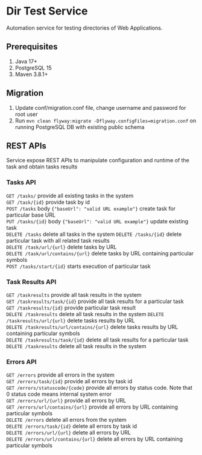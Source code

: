 # Dir Test Service

Automation service for testing directories of Web Applications.

## Prerequisites
1. Java 17+
2. PostgreSQL 15
3. Maven 3.8.1+

## Migration
1. Update conf/migration.conf file, change username and password for root user
2. Run ```mvn clean flyway:migrate -Dflyway.configFiles=migration.conf``` on running PostgreSQL DB with existing public schema

## REST APIs
Service expose REST APIs to manipulate configuration and runtime of the task and obtain tasks results

### Tasks API
```GET /tasks/``` provide all existing tasks in the system  
```GET /task/{id}``` provide task by id  
```POST /tasks``` body ```{"baseUrl": "valid URL example"}``` create task for particular base URL  
```PUT /tasks/{id}``` body ```{"baseUrl": "valid URL example"}``` update existing task  
```DELETE /tasks``` delete all tasks in the system
```DELETE /tasks/{id}``` delete particular task with all related task results  
```DELETE /task/url/{url}``` delete tasks by URL  
```DELETE /task/url/contains/{url}``` delete tasks by URL containing particular symbols  
```POST /tasks/start/{id}``` starts execution of particular task

### Task Results API
```GET /taskresults``` provide all task results in the system  
```GET /taskresults/task/{id}``` provide all task results for a particular task  
```GET /taskresults/{id}``` provide particular task result  
```DELETE /taskresults``` delete all task results in the system
```DELETE /taskresults/url/{url}``` delete tasks results by URL  
```DELETE /taskresults/url/contains/{url}``` delete tasks results by URL containing particular symbols  
```DELETE /taskresults/task/{id}``` delete all task results for a particular task  
```DELETE /taskresults``` delete all task results in the system  

### Errors API
```GET /errors``` provide all errors in the system  
```GET /errors/task/{id}``` provide all errors by task id  
```GET /errors/statuscode/{code}``` provide all errors by status code. Note that 0 status code means internal system error  
```GET /errors/url/{url}``` provide all errors by URL  
```GET /errors/url/contains/{url}``` provide all errors by URL containing particular symbols  
```DELETE /errors``` delete all errors from the system  
```DELETE /errors/task/{id}``` delete all errors by task id  
```DELETE /errors/url/{url}``` delete all errors by URL  
```DELETE /errors/url/contains/{url}``` delete all errors by URL containing particular symbols  

